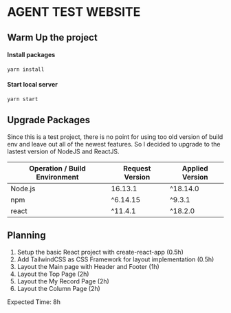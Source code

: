# AGENT TEST WEBSITE

## Warm Up the project

#### Install packages

```
yarn install
```

#### Start local server

```
yarn start
```

## Upgrade Packages

Since this is a test project, there is no point for using too old version of build env and leave out all of the newest features. So I decided to upgrade to the lastest version of NodeJS and ReactJS.

| Operation / Build Environment | Request Version | Applied Version |
| ----------------------------- | --------------- | --------------- |
| Node.js                       | 16.13.1         | ^18.14.0        |
| npm                           | ^6.14.15        | ^9.3.1          |
| react                         | ^11.4.1         | ^18.2.0         |

## Planning

1. Setup the basic React project with create-react-app (0.5h)
2. Add TailwindCSS as CSS Framework for layout implementation (0.5h)
3. Layout the Main page with Header and Footer (1h)
4. Layout the Top Page (2h)
5. Layout the My Record Page (2h)
6. Layout the Column Page (2h)

Expected Time: 8h
